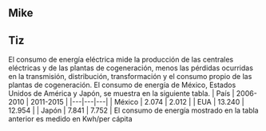 ## Mike

## Tiz
El consumo de energía eléctrica mide la producción de las centrales eléctricas y de las plantas de cogeneración, menos
las pérdidas ocurridas en la transmisión, distribución, transformación y el consumo propio de las plantas de cogeneración.
El consumo de energía de México, Estados Unidos de América y Japón, se muestra en la siguiente tabla.
|  País |  2006-2010 |  2011-2015 |
|---|---|---|
| México  | 2.074  |  2.012 |
| EUA  | 13.240  |  12.954 |
| Japón  |  7.841 | 7.752 |
El consumo de energía mostrado en la tabla anterior es medido en Kwh/per cápita
